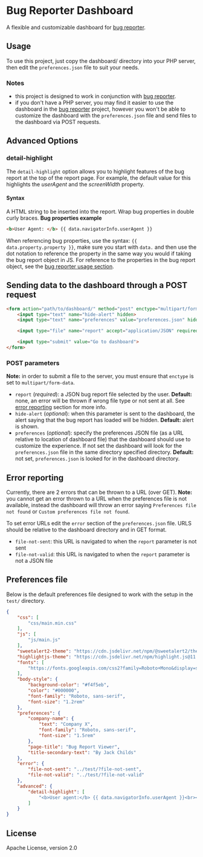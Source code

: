 # Bug Reporter Dashboard
A flexible and customizable dashboard for [bug reporter](https://github.com/JackChilds/Bug-Reporter).

## Usage
To use this project, just copy the dashboard/ directory into your PHP server, then edit the `preferences.json` file to suit your needs.

### Notes
- this project is designed to work in conjunction with [bug reporter](https://github.com/JackChilds/Bug-Reporter).
- if you don't have a PHP server, you may find it easier to use the dashboard in the [bug reporter](https://github.com/JackChilds/Bug-Reporter) project, however you won't be able to customize the dashboard with the `preferences.json` file and send files to the dashboard via POST requests.

## Advanced Options

### detail-highlight
The `detail-highlight` option allows you to highlight features of the bug report at the top of the report page. For example, the default value for this highlights the *userAgent* and the *screenWidth* property.

#### Syntax
A HTML string to be inserted into the report. Wrap bug properties in double curly braces.
**Bug properties example**
```html
<b>User Agent: </b> {{ data.navigatorInfo.userAgent }}
```
When referencing bug properties, use the syntax: `{{ data.property.property }}`, make sure you start with `data.` and then use the dot notation to reference the property in the same way you would if taking the bug report object in JS.
For reference to the properties in the bug report object, see the [bug reporter usage section](https://github.com/JackChilds/Bug-Reporter#usage).

## Sending data to the dashboard through a POST request
```html
<form action="path/to/dashboard/" method="post" enctype="multipart/form-data">
    <input type="text" name="hide-alert" hidden>
    <input type="text" name="preferences" value="preferences.json" hidden>

    <input type="file" name="report" accept="application/JSON" required>

    <input type="submit" value="Go to dashboard">
</form>
```
### POST parameters
**Note:** in order to submit a file to the server, you must ensure that `enctype` is set to `multipart/form-data`.

- `report` (*required*): a JSON bug report file selected by the user. **Default:** none, an error will be thrown if wrong file type or not sent at all. See [error reporting](#error-reporting) section for more info.
- `hide-alert` (*optional*): when this parameter is sent to the dashboard, the alert saying that the bug report has loaded will be hidden. **Default:** alert is shown.
- `preferences` (*optional*): specify the preferences JSON file (as a URL relative to location of dashboard file) that the dashboard should use to customize the experience. If not set the dashboard will look for the `preferences.json` file in the same directory specified directory. **Default:** not set, `preferences.json` is looked for in the dashboard directory.

## Error reporting
Currently, there are 2 errors that can be thrown to a URL (over GET). **Note:** you cannot get an error thrown to a URL when the preferences file is not available, instead the dashboard will throw an error saying `Preferences file not found` or `Custom preferences file not found`.

To set error URLs edit the `error` section of the `preferences.json` file. URLS should be relative to the dashboard directory and in GET format.

- `file-not-sent`: this URL is navigated to when the `report` parameter is not sent
- `file-not-valid`: this URL is navigated to when the `report` parameter is not a JSON file

## Preferences file
Below is the default preferences file designed to work with the setup in the `test/` directory.

```json
{
    "css": [
        "css/main.min.css"
    ],
    "js": [
        "js/main.js"
    ],  
    "sweetalert2-theme": "https://cdn.jsdelivr.net/npm/@sweetalert2/theme-default@5.0.8/default.min.css",
    "highlightjs-theme": "https://cdn.jsdelivr.net/npm/highlight.js@11.3.1/styles/base16/snazzy.css",
    "fonts": [
        "https://fonts.googleapis.com/css2?family=Roboto+Mono&display=swap"
    ],
    "body-style": {
        "background-color": "#f4f5eb",
        "color": "#000000",
        "font-family": "Roboto, sans-serif",
        "font-size": "1.2rem"
    },
    "preferences": {
        "company-name": {
            "text": "Company X",
            "font-family": "Roboto, sans-serif",
            "font-size": "1.5rem"
        },
        "page-title": "Bug Report Viewer",
        "title-secondary-text": "By Jack Childs" 
    },
    "error": {
        "file-not-sent": "../test/?file-not-sent",
        "file-not-valid": "../test/?file-not-valid"
    },
    "advanced": {
        "detail-highlight": [
            "<b>User agent:</b> {{ data.navigatorInfo.userAgent }}<br><b>Screen width:</b> {{ data.screenInfo.width }}"
        ]
    }
}
```

## License
Apache License, version 2.0